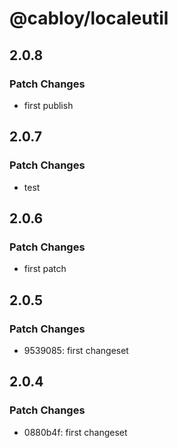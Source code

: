 # @cabloy/localeutil

## 2.0.8

### Patch Changes

- first publish

## 2.0.7

### Patch Changes

- test

## 2.0.6

### Patch Changes

- first patch

## 2.0.5

### Patch Changes

- 9539085: first changeset

## 2.0.4

### Patch Changes

- 0880b4f: first changeset
